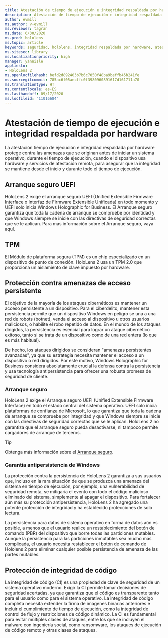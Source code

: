 ```yaml
---
title: Atestación de tiempo de ejecución e integridad respaldada por hardware
description: Atestación de tiempo de ejecución e integridad respaldada por hardware
author: evmill
ms.author: v-evmill
ms.reviewer: tagran
ms.date: 6/30/2020
ms.prod: hololens
ms.topic: article
keywords: seguridad, hololens, integridad respaldada por hardware, atestación de tiempo de ejecución, UEFI, arranque seguro UEFI, arranque seguro, TPM, protección contra amenazas, garantía antipersistencia de Windows, integridad de código, protección de código,
ms.sitesec: library
ms.localizationpriority: high
manager: yannisle
appliesto:
- HoloLens 2
ms.openlocfilehash: befd2d892403b7b6c7050f48ba9beffb45b241fe
ms.sourcegitcommit: 785ac6f05aecffc0f3980960891617d161711a70
ms.translationtype: HT
ms.contentlocale: es-ES
ms.lasthandoff: 09/17/2020
ms.locfileid: "11016684"
---
```

# Atestación de tiempo de ejecución e integridad respaldada por hardware

La atestación tiempo de ejecución e integridad respaldada por hardware protege contra las amenazas que se originan antes de iniciar un sistema operativo, durante el tiempo de ejecución, cuando el dispositivo usa hardware y servicios de atestación remota, para asegurar que la integridad se mantiene desde el inicio y durante todo el tiempo de ejecución.

## Arranque seguro UEFI

HoloLens 2 exige el arranque seguro UEFI (Unified Extensible Firmware Interface o Interfaz de Firmware Extensible Unificada) en todo momento y UEFI solo inicia Windows Holographic for Business.
El Arranque seguro garantiza que toda la cadena de arranque se compruebe por identidad y que Windows siempre se inicie con las directivas de seguridad correctas que se le aplican. Para más información sobre el Arranque seguro, vaya aquí.

## TPM

El Módulo de plataforma segura (TPM) es un chip especializado en un dispositivo de punto de conexión. HoloLens 2 usa un TPM 2.0 que proporciona un aislamiento de clave impuesto por hardware.

## Protección contra amenazas de acceso persistente

El objetivo de la mayoría de los ataques cibernéticos es mantener un acceso persistente a un dispositivo. Para el ciberdelito, mantener esta persistencia permite que un dispositivo Windows en peligro se una a una red de robots (botnet), venda el acceso al dispositivo u otros usuarios maliciosos, o habilite el robo repetido de datos. En el mundo de los ataques dirigidos, la persistencia es esencial para lograr un ataque cibernético exitoso, tanto si se trata de un dispositivo como de una red entera (lo que es más habitual).  

De hecho, los ataques dirigidos se consideran "amenazas persistentes avanzadas", ya que su estrategia necesita mantener el acceso a un dispositivo o red dirigidos. Por este motivo, Windows Holographic for Business considera absolutamente crucial la defensa contra la persistencia y usa tecnología antipersistencia para ofrecer una robusta promesa de seguridad de cliente.

### Arranque seguro 

HoloLens 2 exige el Arranque seguro UEFI (Unified Extensible Firmware Interface) en todo el estado central del sistema operativo. UEFI solo inicia plataformas de confianza de Microsoft, lo que garantiza que toda la cadena de arranque se compruebe por integridad y que Windows siempre se inicie con las directivas de seguridad correctas que se le aplican. HoloLens 2 no garantiza que el arranque seguro pueda desactivarse, ni tampoco permite cargadores de arranque de terceros.

> [!Tip]
> Obtenga más información sobre el [Arranque seguro](https://docs.microsoft.com/windows-hardware/design/device-experiences/oem-secure-boot).

### Garantía antipersistencia de Windows

La protección contra la persistencia de HoloLens 2 garantiza a sus usuarios que, incluso en la rara situación de que se produzca una amenaza del sistema en tiempo de ejecución, por ejemplo, una vulnerabilidad de seguridad remota, se mitigaría el evento con todo el código malicioso eliminado del sistema, simplemente al apagar el dispositivo. Para fortalecer aún más su protección antipersistencia, HoloLens 2 ha agregado una potente protección de integridad y ha establecido protecciones de solo lectura.

La persistencia para datos de sistema operativo en forma de datos aún es posible, a menos que el usuario realice un restablecimiento del botón de comando (PBR) del dispositivo que borre todas las particiones mutables. Aunque la persistencia para las particiones inmutables sea mucho más complicada, el usuario necesita restablecer el botón de comando de Hololens 2 para eliminar cualquier posible persistencia de amenaza de las partes mutables.

## Protección de integridad de código 

La integridad de código (CI) es una propiedad de clave de seguridad de un sistema operativo moderno. Exigir la CI permite tomar decisiones de seguridad acertadas, ya que garantiza que el código es transparente tanto para el usuario como para el sistema operativo. La integridad de código completa necesita extender la firma de imágenes binarias anteriores e incluir el cumplimiento de tiempo de ejecución, como la integridad de control de flujo y restricciones de código dinámico. La CI es fundamental para evitar múltiples clases de ataques, entre los que se incluyen el malware con ingeniería social, como ransomware, los ataques de ejecución de código remoto y otras clases de ataques.
